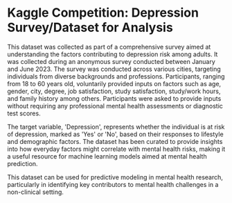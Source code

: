 # Kaggle Competition: Depression Survey/Dataset for Analysis

This dataset was collected as part of a comprehensive survey aimed at understanding the factors contributing to depression risk among adults. It was collected during an anonymous survey conducted between January and June 2023. The survey was conducted across various cities, targeting individuals from diverse backgrounds and professions. Participants, ranging from 18 to 60 years old, voluntarily provided inputs on factors such as age, gender, city, degree, job satisfaction, study satisfaction, study/work hours, and family history among others. Participants were asked to provide inputs without requiring any professional mental health assessments or diagnostic test scores.

The target variable, 'Depression', represents whether the individual is at risk of depression, marked as 'Yes' or 'No', based on their responses to lifestyle and demographic factors. The dataset has been curated to provide insights into how everyday factors might correlate with mental health risks, making it a useful resource for machine learning models aimed at mental health prediction.

This dataset can be used for predictive modeling in mental health research, particularly in identifying key contributors to mental health challenges in a non-clinical setting.
